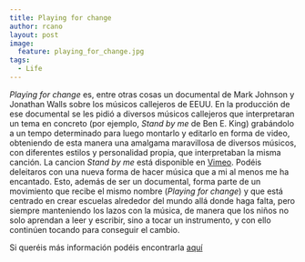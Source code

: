 ```yaml
---
title: Playing for change
author: rcano
layout: post
image:
  feature: playing_for_change.jpg
tags:
  - Life
---
```


*Playing for change* es, entre otras cosas un documental de Mark Johnson y
Jonathan Walls sobre los músicos callejeros de EEUU. En la producción de ese
documental se les pidió a diversos músicos callejeros que interpretaran un tema
en concreto (por ejemplo, *Stand by me* de Ben E. King) grabándolo a un tempo
determinado para luego montarlo y editarlo en forma de video, obteniendo de esta
manera una amalgama maravillosa de diversos músicos, con diferentes estilos y
personalidad propia, que interpretaban la misma canción. La cancion *Stand by
me* está disponible en [Vimeo][1]. Podéis deleitaros con una nueva forma de
hacer música que a mi al menos me ha encantado. Esto, además de ser un
documental, forma parte de un movimiento que recibe el mismo nombre (*Playing
for change*) y que está centrado en crear escuelas alrededor del mundo allá
donde haga falta, pero siempre manteniendo los lazos con la música, de manera
que los niños no solo aprendan a leer y escribir, sino a tocar un instrumento, y
con ello continúen tocando para conseguir el cambio.

Si queréis más información podéis encontrarla [aquí][2]

 [1]: http://www.vimeo.com/2539741
 [2]: http://www.playingforchange.com/
